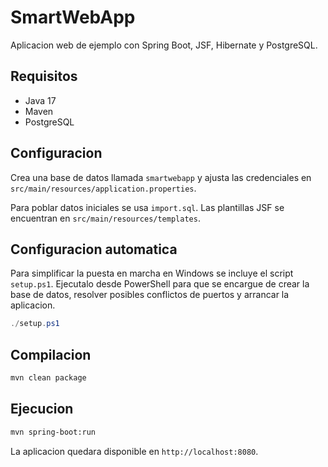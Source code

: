 # SmartWebApp

Aplicacion web de ejemplo con Spring Boot, JSF, Hibernate y PostgreSQL.

## Requisitos
- Java 17
- Maven
- PostgreSQL

## Configuracion
Crea una base de datos llamada `smartwebapp` y ajusta las credenciales en `src/main/resources/application.properties`.

Para poblar datos iniciales se usa `import.sql`.
Las plantillas JSF se encuentran en `src/main/resources/templates`.

## Configuracion automatica
Para simplificar la puesta en marcha en Windows se incluye el script
`setup.ps1`. Ejecutalo desde PowerShell para que se encargue de crear la
base de datos, resolver posibles conflictos de puertos y arrancar la
aplicacion.

```powershell
./setup.ps1
```

## Compilacion
```bash
mvn clean package
```

## Ejecucion
```bash
mvn spring-boot:run
```
La aplicacion quedara disponible en `http://localhost:8080`.
